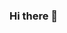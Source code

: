 ### Hi there 👋

<!--
**tinarcheng/tinarcheng** is a ✨ _special_ ✨ repository because its `README.md` (this file) appears on your GitHub profile.

Here are some ideas to get you started:

hello
- 🔭 I’m currently working on ...
- 🌱 I’m currently learning ...
- 👯 I’m looking to collaborate on ...
- 🤔 I’m looking for help with ...
- 💬 Ask me about ...
- 📫 How to reach me: ...
- 😄 Pronouns: ...
- ⚡ Fun fact: ...
-->
